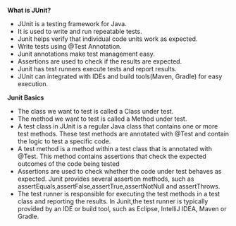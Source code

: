 **What is JUnit?**
  - JUnit is a testing framework for Java.<br />
  - It is used to write and run repeatable tests.<br />
  - Junit helps verify that individual code units work as expected.<br />
  - Write tests using @Test Annotation.<br />
  - Junit annotations make test management easy.<br />
  - Assertions are used to check if the results are expected.<br />
  - Junit has test runners execute tests and report results.<br />
  - JUnit can integrated with IDEs and build tools(Maven, Gradle) for easy execution.<br />

**Junit Basics**
- The class we want to test is called a Class under test.
- The method we want to test is called a Method under test.
- A test class in JUnit is a regular Java class that contains one or more test methods. These test methods are annotated with @Test and contain the 
  logic to test a specific code.
- A test method is a method within a test class that is annotated with @Test. This method contains assertions that check the expected outcomes of the 
  code being tested
- Assertions are used to check whether the code under test behaves as expected. Junit provides several assertion methods, such as 
  assertEquals,assertFalse,assertTrue,assertNotNull and assertThrows.
- The test runner is responsible for executing the test methods in a test class and reporting the results. In Junit,the test runner is typically 
  provided by an IDE or build tool, such as Eclipse, IntelliJ IDEA, Maven or Gradle.



